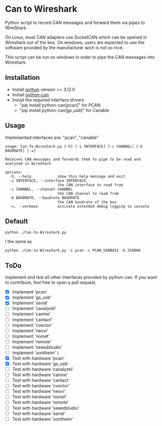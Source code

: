 # Can to Wireshark
Python script to record CAN messages and forward them via pipes to WireShark.

On Linux, most CAN adapters use SocketCAN which can be opened in Wireshark out of the box.
On windows, users are expected to use the software provided by the manufacturer wich is not so nice.

This script can be run on windows in order to pipe the CAN messages into Wireshark.

## Installation
- Install [python](https://www.python.org/downloads/) version >= 3.12.0
- Install [python-can](https://python-can.readthedocs.io/en/stable/installation.html)
- Install the required interface drivers
    - "pip install python-can[pcan]" for PCAN
    - "pip install python-can[gs_usb]" for Canable

## Usage
Implemented interfaces are: "pcan", "canable"

```
usage: Can-To-Wireshark.py [-h] [-i INTERFACE] [-c CHANNEL] [-b BAUDRATE] [-v]      

Receives CAN messages and forwards them to pipe to be read and analyzed in WireShark

options:
  -h, --help            show this help message and exit
  -i INTERFACE, --interface INTERFACE
                        the CAN interface to read from
  -c CHANNEL, --channel CHANNEL
                        the CAN channel to read from
  -b BAUDRATE, --baudrate BAUDRATE
                        the CAN baudrate of the bus
  -v, --verbose         activate extended debug logging to console
```

## Default
```
python ./Can-to-Wireshark.py
```
I the same as
```
python ./Can-to-Wireshark.py -i pcan -c PCAN_USBBUS1 -b 250000
```

## ToDo
Implement and test all other interfaces provided by python-can.
If you want to contribure, feel free to open a pull request.

- [x] Implement 'pcan'
- [x] Implement 'gs_usb'
- [x] Implement 'serial'
- [ ] Implement 'canalystii'
- [ ] Implement 'canine'
- [ ] Implement 'cantact'
- [ ] Implement 'cvector'
- [ ] Implement 'neovi'
- [ ] Implement 'nixnet'
- [ ] Implement 'remote'
- [ ] Implement 'seeedstudio'
- [ ] Implement 'sontheim'
\
- [x] Test with hardware 'pcan'
- [x] Test with hardware 'gs_usb'
- [ ] Test with hardware 'canalystii'
- [ ] Test with hardware 'canine'
- [ ] Test with hardware 'cantact'
- [ ] Test with hardware 'cvector'
- [ ] Test with hardware 'neovi'
- [ ] Test with hardware 'nixnet'
- [ ] Test with hardware 'remote'
- [ ] Test with hardware 'seeedstudio'
- [ ] Test with hardware 'serial'
- [ ] Test with hardware 'sontheim'